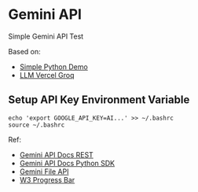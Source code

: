 # Gemini API

Simple Gemini API Test

Based on:
* [Simple Python Demo](https://github.com/eniompw/GeminiAPI/blob/main/dev/python.py)
* [LLM Vercel Groq](https://github.com/eniompw/LLMVercelGroq)

## Setup API Key Environment Variable
```
echo 'export GOOGLE_API_KEY=AI...' >> ~/.bashrc
source ~/.bashrc
```

Ref:  
* [Gemini API Docs REST](https://ai.google.dev/gemini-api/docs/get-started/tutorial?lang=rest#text-only_input)
* [Gemini API Docs Python SDK](https://ai.google.dev/gemini-api/docs/quickstart?lang=python#initialize-generative)
* [Gemini File API](https://github.com/google-gemini/cookbook/blob/main/quickstarts/File_API.ipynb)
* [W3 Progress Bar](https://www.w3schools.com/howto/howto_js_progressbar.asp)
